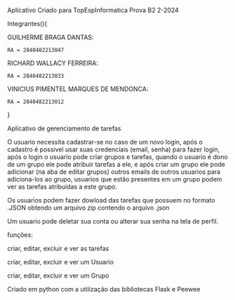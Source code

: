 Aplicativo Criado para TopEspInformatica Prova B2 2-2024

Integrantes(){

  GUILHERME BRAGA DANTAS:
  
    RA = 2840482213047
    
  RICHARD WALLACY FERREIRA:
  
    RA = 2840482213033
    
  VINICIUS PIMENTEL MARQUES DE MENDONCA:
  
    RA = 2840482213012
    
}

Aplicativo de gerenciamento de tarefas

O usuario necessita cadastrar-se no caso de um novo login,
após o cadastro é possivel usar suas credenciais (email, senha)
para fazer login, após o login o usuario pode criar grupos e tarefas,
quando o usuario é dono de um grupo ele pode atribuir tarefas a ele,
e após criar um grupo ele pode adicionar (na aba de editar grupos)
outros emails de outros usuarios para adiciona-los ao grupo,
usuarios que estão presentes em um grupo podem ver as tarefas atribuidas a este grupo.

Os usuarios podem fazer dowload das tarefas que possuem no formato .JSON
obtendo um arquivo zip contendo o arquivo .json

Um usuario pode deletar sua conta ou alterar sua senha na tela de perfil.

funções:

criar, editar, excluir e ver as tarefas

criar, editar, excluir e ver um Usuario

criar, editar, excluir e ver um Grupo


Criado em python com a utilização das bibliotecas Flask e Peewee
